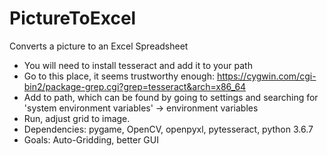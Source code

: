 # PictureToExcel
Converts a picture to an Excel Spreadsheet
- You will need to install tesseract and add it to your path
- Go to this place, it seems trustworthy enough: https://cygwin.com/cgi-bin2/package-grep.cgi?grep=tesseract&arch=x86_64
- Add to path, which can be found by going to settings and searching for 'system environment variables' -> environment variables
- Run, adjust grid to image.
- Dependencies: pygame, OpenCV, openpyxl, pytesseract, python 3.6.7
- Goals: Auto-Gridding, better GUI

